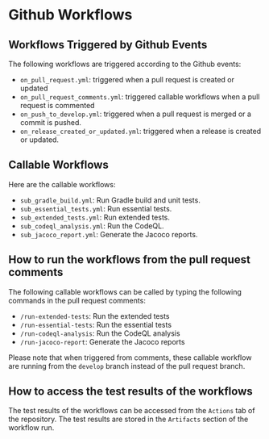 # Github Workflows

## Workflows Triggered by Github Events

The following workflows are triggered according to the Github events:

- `on_pull_request.yml`: triggered when a pull request is created or updated
- `on_pull_request_comments.yml`: triggered callable workflows when a pull request is commented
- `on_push_to_develop.yml`: triggered when a pull request is merged or a commit is pushed.
- `on_release_created_or_updated.yml`: triggered when a release is created or updated.

## Callable Workflows

Here are the callable workflows:

- `sub_gradle_build.yml`: Run Gradle build and unit tests.
- `sub_essential_tests.yml`: Run essential tests.
- `sub_extended_tests.yml`: Run extended tests.
- `sub_codeql_analysis.yml`: Run the CodeQL.
- `sub_jacoco_report.yml`: Generate the Jacoco reports.

## How to run the workflows from the pull request comments

The following callable workflows can be called by typing the following commands in the pull request comments:

- `/run-extended-tests`: Run the extended tests
- `/run-essential-tests`: Run the essential tests
- `/run-codeql-analysis`: Run the CodeQL analysis
- `/run-jacoco-report`: Generate the Jacoco reports

Please note that when triggered from comments, these callable workflow are running from the `develop` branch instead of
the pull request branch. 


## How to access the test results of the workflows

The test results of the workflows can be accessed from the `Actions` tab of the repository. The test results are stored
in the `Artifacts` section of the workflow run. 

